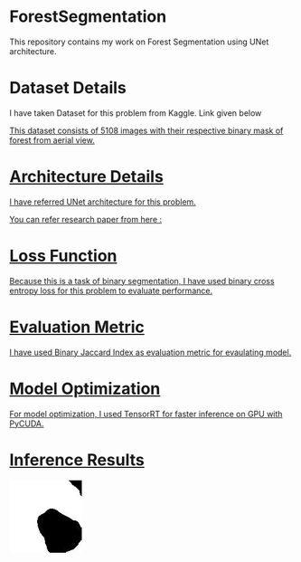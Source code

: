 # ForestSegmentation

This repository contains my work on Forest Segmentation using UNet architecture.

# Dataset Details

I have taken Dataset for this problem from Kaggle. Link given below

<a href=https://www.kaggle.com/datasets/quadeer15sh/augmented-forest-segmentation />

This dataset consists of 5108 images with their respective binary mask of forest from aerial view.

# Architecture Details

I have referred UNet architecture for this problem.

You can refer research paper from here : <a href=https://paperswithcode.com/paper/u-net-convolutional-networks-for-biomedical />

# Loss Function

Because this is a task of binary segmentation, I have used binary cross entropy loss for this problem to evaluate performance.

# Evaluation Metric

I have used Binary Jaccard Index as evaluation metric for evaulating model.

# Model Optimization

For model optimization, I used TensorRT for faster inference on GPU with PyCUDA.

# Inference Results
![[plot]](https://github.com/jugaloza/ForestSegmentation/blob/main/Predicted_Masks/Pred_mask_01.jpg?raw=true)
